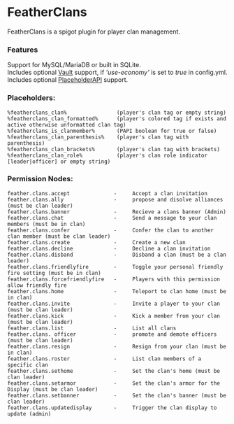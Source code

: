 # FeatherClans

FeatherClans is a spigot plugin for player clan management.  

### Features

Support for MySQL/MariaDB or built in SQLite.  
Includes optional [Vault](https://github.com/milkbowl/Vault) support, if *'use-economy'* is set to *true* in config.yml.  
Includes optional [PlaceholderAPI](https://github.com/PlaceholderAPI/PlaceholderAPI) support.  

### Placeholders:  
    %featherclans_clan%                (player's clan tag or empty string)
    %featherclans_clan_formatted%      (player's colored tag if exists and active otherwise unformatted clan tag)
    %featherclans_is_clanmember%       (PAPI boolean for true or false)
    %featherclans_clan_parenthesis%    (player's clan tag with parenthesis)
    %featherclans_clan_brackets%       (player's clan tag with brackets)
    %featherclans_clan_role%           (player's clan role indicator [leader|officer] or empty string)
### Permission Nodes:  
    feather.clans.accept              -     Accept a clan invitation
    feather.clans.ally                -     propose and disolve alliances (must be clan leader)
    feather.clans.banner              -     Recieve a clans banner (Admin)
    feather.clans.chat                -     Send a message to your clan members (must be in clan)
    feather.clans.confer              -     Confer the clan to another clan member (must be clan leader)
    feather.clans.create              -     Create a new clan
    feather.clans.decline             -     Decline a clan invitation
    feather.clans.disband             -     Disband a clan (must be a clan leader)
    feather.clans.friendlyfire        -     Toggle your personal friendly fire setting (must be in clan)
    feather.clans.forcefriendlyfire   -     Players with this permission allow friendly fire
    feather.clans.home                -     Teleport to clan home (must be in clan)
    feather.clans.invite              -     Invite a player to your clan (must be clan leader)
    feather.clans.kick                -     Kick a member from your clan (must be clan leader)
    feather.clans.list                -     List all clans
    feather.clans. officer            -     promote and demote officers (must be clan leader)
    feather.clans.resign              -     Resign from your clan (must be in clan)
    feather.clans.roster              -     List clan members of a specific clan
    feather.clans.sethome             -     Set the clan's home (must be clan leader)
    feather.clans.setarmor            -     Set the clan's armor for the Display (must be clan leader)
    feather.clans.setbanner           -     Set the clan's banner (must be clan leader)
    feather.clans.updatedisplay       -     Trigger the clan display to update (admin)